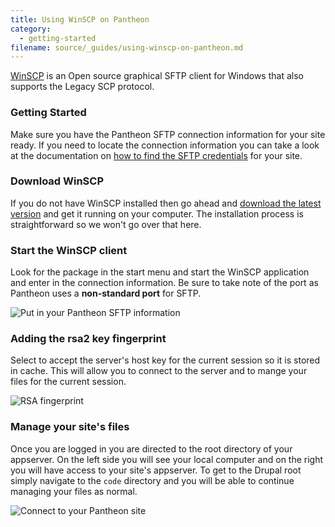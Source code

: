 ```yaml
---
title: Using WinSCP on Pantheon
category:
  - getting-started
filename: source/_guides/using-winscp-on-pantheon.md
---
```


[WinSCP](http://winscp.net/eng/index.php) is an Open source graphical SFTP client for Windows that also supports the Legacy SCP protocol.

### Getting Started

Make sure you have the Pantheon SFTP connection information for your site ready. If you need to locate the connection information you can take a look at the documentation on [how to find the SFTP credentials](/documentation/getting-started/developing-on-pantheon-directly-with-sftp-mode/-enabling-sftp-mode#sftp-connection-information) for your site.

### Download WinSCP

If you do not have WinSCP installed then go ahead and [download the latest version](http://winscp.net/eng/index.php) and get it running on your computer. The installation process is straightforward so we won't go over that here.

### Start the WinSCP client

Look for the package in the start menu and start the WinSCP application and enter in the connection information. Be sure to take note of the port as Pantheon uses a **non-standard port** for SFTP.

![Put in your Pantheon SFTP information](https://pantheon-systems.desk.com/customer/portal/attachments/50344)

### Adding the rsa2 key fingerprint

Select to accept the server's host key for the current session so it is stored in cache. This will allow you to connect to the server and to mange your files for the current session.

![RSA fingerprint](https://pantheon-systems.desk.com/customer/portal/attachments/50345)

### Manage your site's files

Once you are logged in you are directed to the root directory of your appserver. On the left side you will see your local computer and on the right you will have access to your site's appserver. To get to the Drupal root simply navigate to the `code` directory and you will be able to continue managing your files as normal.



 ![Connect to your Pantheon site](https://pantheon-systems.desk.com/customer/portal/attachments/50346)
